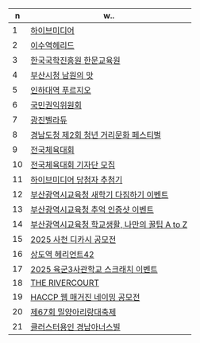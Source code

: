 
| n | w.. |
| ------------ | ------------- |
| 1 | <a href="https://github.com/mirtodipanarea/works/tree/master/hiveMedia"> 하이브미디어 </a>  |
| 2 | <a href="https://github.com/mirtodipanarea/works/tree/master/isuhelead"> 이수역헤리드 </a>  |
| 3 | <a href="https://github.com/mirtodipanarea/works/tree/master/hanmun"> 한국국학진흥원 한문교육원 </a>  |
| 4 | <a href="https://github.com/mirtodipanarea/works/tree/master/namwon"> 부산시청 남원의 맛 </a>  |
| 5 | <a href="https://github.com/mirtodipanarea/works/tree/master/inhauniversityprugio"> 인하대역 푸르지오 </a>  |
| 6 | <a href="https://github.com/mirtodipanarea/works/tree/master/correctReport"> 국민권익위원회 </a>  |
| 7 | <a href="https://github.com/mirtodipanarea/works/tree/master/gwangjinbelladue"> 광진벨라듀 </a>  |
| 8 | <a href="https://github.com/mirtodipanarea/works/tree/master/bloodline"> 경남도청 제2회 청년 거리문화 페스티벌 </a>  |
| 9 | <a href="https://github.com/mirtodipanarea/works/tree/master/nationalsport"> 전국체육대회 </a>  |
| 10 | <a href="https://github.com/mirtodipanarea/works/tree/master/nationalsportreporter"> 전국체육대회 기자단 모집 </a>  |
| 11 | <a href="https://github.com/mirtodipanarea/works/tree/master/hivedraw"> 하이브미디어 당첨자 추첨기 </a>  |
| 12 | <a href="https://github.com/mirtodipanarea/works/tree/master/busandunew"> 부산광역시교육청 새학기 다짐하기 이벤트 </a>  |
| 13 | <a href="https://github.com/mirtodipanarea/works/tree/master/busandupicture"> 부산광역시교육청 추억 인증샷 이벤트 </a>  |
| 14 | <a href="https://github.com/mirtodipanarea/works/tree/master/busandulevelup"> 부산광역시교육청 학교생활, 나만의 꿀팁 A to Z </a> 
| 15 | <a href="https://github.com/mirtodipanarea/works/tree/master/sacheondicapoem"> 2025 사천 디카시 공모전 </a>  |
| 16 | <a href="https://github.com/mirtodipanarea/works/tree/master/heriant42"> 상도역 헤리언트42 </a>  |
| 17 | <a href="https://github.com/mirtodipanarea/works/tree/master/armyacademy"> 2025 육군3사관학교 스크래치 이벤트 </a>  |
| 18 | <a href="https://github.com/mirtodipanarea/works/tree/master/therivercourt"> THE RIVERCOURT </a>  |
| 19 | <a href="https://github.com/mirtodipanarea/works/tree/master/haccpmagazine"> HACCP 웹 매거진 네이밍 공모전 </a>  |
| 20 | <a href="https://github.com/mirtodipanarea/works/tree/master/miryangarirang"> 제67회 밀양아리랑대축제 </a>  |
| 21 | <a href="https://github.com/mirtodipanarea/works/tree/master/clusterhonorsville"> 클러스터용인 경남아너스빌 </a>  |


